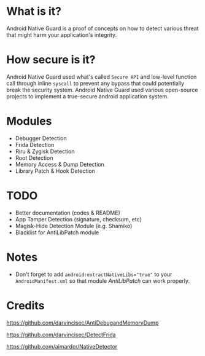 # What is it?
Android Native Guard is a proof of concepts on how to detect various threat that might harm your application's integrity.

# How secure is it?
Android Native Guard used what's called `Secure API` and low-level function call through inline `syscall` to prevent any bypass that could potentially break the security system.
Android Native Guard used various open-source projects to implement a true-secure android application system.

# Modules
- Debugger Detection
- Frida Detection
- Riru & Zygisk Detection
- Root Detection
- Memory Access & Dump Detection
- Library Patch & Hook Detection

# TODO
- Better documentation (codes & README)
- App Tamper Detection (signature, checksum, etc)
- Magisk-Hide Detection Module (e.g. Shamiko)
- Blacklist for AntiLibPatch module

# Notes
- Don't forget to add `android:extractNativeLibs="true"` to your `AndroidManifest.xml` so that module _AntiLibPatch_ can work properly.

# Credits
https://github.com/darvincisec/AntiDebugandMemoryDump

https://github.com/darvincisec/DetectFrida

https://github.com/aimardcr/NativeDetector
